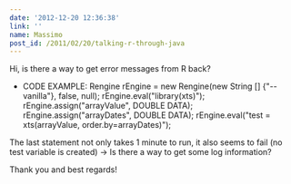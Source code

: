 ```yaml
---
date: '2012-12-20 12:36:38'
link: ''
name: Massimo
post_id: /2011/02/20/talking-r-through-java
---
```


Hi,
is there a way to get error messages from R back?

- CODE EXAMPLE:
Rengine rEngine = new Rengine(new String [] {"--vanilla"}, false, null);
rEngine.eval("library(xts)");
rEngine.assign("arrayValue", DOUBLE DATA);
rEngine.assign("arrayDates", DOUBLE DATA);
rEngine.eval("test = xts(arrayValue, order.by=arrayDates)");

The last statement not only takes 1 minute to run, it also seems to fail (no test variable is created)
-&gt; Is there a way to get some log information?

Thank you and best regards!